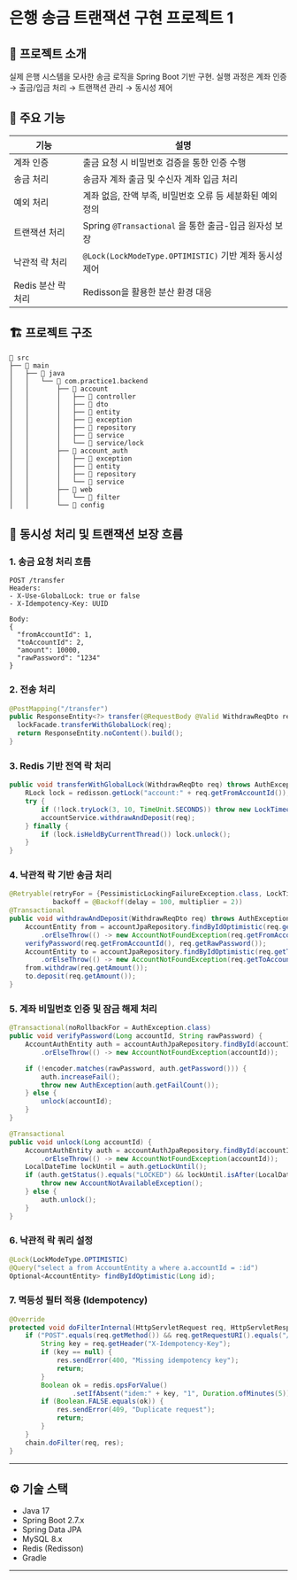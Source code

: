 # 은행 송금 트랜잭션 구현 프로젝트 1

## 📌 프로젝트 소개
실제 은행 시스템을 모사한 송금 로직을 Spring Boot 기반 구현. 
실행 과정은 계좌 인증 → 출금/입금 처리 → 트랜잭션 관리 → 동시성 제어

## 🧩 주요 기능

| 기능 | 설명 |
|------|------|
| 계좌 인증 | 출금 요청 시 비밀번호 검증을 통한 인증 수행 |
| 송금 처리 | 송금자 계좌 출금 및 수신자 계좌 입금 처리 |
| 예외 처리 | 계좌 없음, 잔액 부족, 비밀번호 오류 등 세분화된 예외 정의 |
| 트랜잭션 처리 | Spring `@Transactional` 을 통한 출금-입금 원자성 보장 |
| 낙관적 락 처리 | `@Lock(LockModeType.OPTIMISTIC)` 기반 계좌 동시성 제어 |
| Redis 분산 락 처리 | Redisson을 활용한 분산 환경 대응 |

## 🏗️ 프로젝트 구조

```
📁 src
├── 📁 main
│   ├── 📁 java
│   │   └── 📁 com.practice1.backend
│   │       ├── 📁 account
│   │       │   ├── 📁 controller      
│   │       │   ├── 📁 dto               
│   │       │   ├── 📁 entity             
│   │       │   ├── 📁 exception         
│   │       │   ├── 📁 repository        
│   │       │   ├── 📁 service          
│   │       │   └── 📁 service/lock    
│   │       ├── 📁 account_auth           
│   │       │   ├── 📁 exception
│   │       │   ├── 📁 entity
│   │       │   ├── 📁 repository
│   │       │   └── 📁 service
│   │       ├── 📁 web
│   │       │   └── 📁 filter             
│   │       └── 📁 config
```

## 🔐 동시성 처리 및 트랜잭션 보장 흐름

### 1. 송금 요청 처리 흐름

```http
POST /transfer
Headers:
- X-Use-GlobalLock: true or false
- X-Idempotency-Key: UUID

Body:
{
  "fromAccountId": 1,
  "toAccountId": 2,
  "amount": 10000,
  "rawPassword": "1234"
}
```

### 2. 전송 처리

```java
@PostMapping("/transfer")
public ResponseEntity<?> transfer(@RequestBody @Valid WithdrawReqDto req ) throws InterruptedException {
  lockFacade.transferWithGlobalLock(req);
  return ResponseEntity.noContent().build();
}
```

### 3. Redis 기반 전역 락 처리

```java
public void transferWithGlobalLock(WithdrawReqDto req) throws AuthException, InterruptedException {
    RLock lock = redisson.getLock("account:" + req.getFromAccountId());
    try {
        if (!lock.tryLock(3, 10, TimeUnit.SECONDS)) throw new LockTimeoutException();
        accountService.withdrawAndDeposit(req);
    } finally {
        if (lock.isHeldByCurrentThread()) lock.unlock();
    }
}
```

### 4. 낙관적 락 기반 송금 처리

```java
@Retryable(retryFor = {PessimisticLockingFailureException.class, LockTimeoutException.class},
           backoff = @Backoff(delay = 100, multiplier = 2))
@Transactional
public void withdrawAndDeposit(WithdrawReqDto req) throws AuthException {
    AccountEntity from = accountJpaRepository.findByIdOptimistic(req.getFromAccountId())
        .orElseThrow(() -> new AccountNotFoundException(req.getFromAccountId()));
    verifyPassword(req.getFromAccountId(), req.getRawPassword());
    AccountEntity to = accountJpaRepository.findByIdOptimistic(req.getToAccountId())
        .orElseThrow(() -> new AccountNotFoundException(req.getToAccountId()));
    from.withdraw(req.getAmount());
    to.deposit(req.getAmount());
}
```

### 5. 계좌 비밀번호 인증 및 잠금 해제 처리

```java
@Transactional(noRollbackFor = AuthException.class)
public void verifyPassword(Long accountId, String rawPassword) {
    AccountAuthEntity auth = accountAuthJpaRepository.findById(accountId)
        .orElseThrow(() -> new AccountNotFoundException(accountId));

    if (!encoder.matches(rawPassword, auth.getPassword())) {
        auth.increaseFail();
        throw new AuthException(auth.getFailCount());
    } else {
        unlock(accountId);
    }
}

@Transactional
public void unlock(Long accountId) {
    AccountAuthEntity auth = accountAuthJpaRepository.findById(accountId)
        .orElseThrow(() -> new AccountNotFoundException(accountId));
    LocalDateTime lockUntil = auth.getLockUntil();
    if (auth.getStatus().equals("LOCKED") && lockUntil.isAfter(LocalDateTime.now())) {
        throw new AccountNotAvailableException();
    } else {
        auth.unlock();
    }
}
```

### 6. 낙관적 락 쿼리 설정

```java
@Lock(LockModeType.OPTIMISTIC)
@Query("select a from AccountEntity a where a.accountId = :id")
Optional<AccountEntity> findByIdOptimistic(Long id);
```

### 7. 멱등성 필터 적용 (Idempotency)

```java
@Override
protected void doFilterInternal(HttpServletRequest req, HttpServletResponse res, FilterChain chain) throws IOException, ServletException {
    if ("POST".equals(req.getMethod()) && req.getRequestURI().equals("/transfer")) {
        String key = req.getHeader("X-Idempotency-Key");
        if (key == null) {
            res.sendError(400, "Missing idempotency key");
            return;
        }
        Boolean ok = redis.opsForValue()
                .setIfAbsent("idem:" + key, "1", Duration.ofMinutes(5));
        if (Boolean.FALSE.equals(ok)) {
            res.sendError(409, "Duplicate request");
            return;
        }
    }
    chain.doFilter(req, res);
}
```

---

## ⚙️ 기술 스택

- Java 17
- Spring Boot 2.7.x
- Spring Data JPA
- MySQL 8.x
- Redis (Redisson)
- Gradle

---

